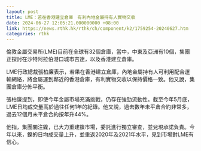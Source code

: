 ```yaml
---
layout: post
title: LME：若在香港建立倉庫　有利內地金屬持有人實物交收
date: 2024-06-27 12:05:21.000000000 +08:00
link: https://news.rthk.hk/rthk/ch/component/k2/1759254-20240627.htm
categories: rthk
---
```


倫敦金屬交易所(LME)目前在全球有32個倉庫，當中，中東及亞洲有10個，集團正探討在沙特阿拉伯港口城市吉達，以及香港建立倉庫。

LME行政總裁張柏廉表示，若果在香港建立倉庫，內地金屬持有人可利用配合運輸網絡，將金屬運到鄰近的香港倉庫，有利實物交收以保持價格一致。他又說，集團倉庫分佈平衡。

張柏廉提到，即使今年金屬市場充滿挑戰，仍存在強勁流動性。截至今年5月底，LME日均成交量高於過往任何1年的紀錄。他又說，過去數年未平倉合約非常多，過去12個月未平倉合約按年升44%。

他指，集團關注鎳，已大力重建鎳市場，委託進行獨立審查，並兌現承諾負責。今年以來，鎳的日均成交量上升，並重返2020年及2021年水平，見到市場對LME有信心。
